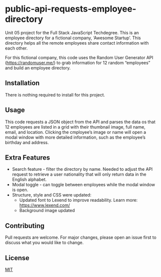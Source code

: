 # public-api-requests-employee-directory
Unit 05 project for the Full Stack JavaScript Techdegree. This is an employee directory for a fictional company, ‘Awesome Startup’. This directory helps all the remote employees share contact information with each other.

For this fictional company, this code uses the Random User Generator API  (https://randomuser.me/) to grab information for 12 random “employees” and build an employee directory.


## Installation

There is nothing required to install for this project.


## Usage

This code requests a JSON object from the API and parses the data os that 12 employees are listed in a grid with their thumbnail image, full name, email, and location. Clicking the cmployee’s image or name will open a modal window with more detailed information, such as the employee’s birthday and address.


## Extra Features

* Search feature - filter the directory by name. Needed to adjust the API request to retrieve a user nationality that will only return data in the English alphabet.
* Modal toggle - can toggle between employees while the modal window is open.
* Structure, style and CSS were updated:
  * Updated font to Lexend to improve readability. Learn more: https://www.lexend.com/
  * Background image updated


## Contributing

Pull requests are welcome. For major changes, please open an issue first
to discuss what you would like to change.


## License

[MIT](https://choosealicense.com/licenses/mit/)
